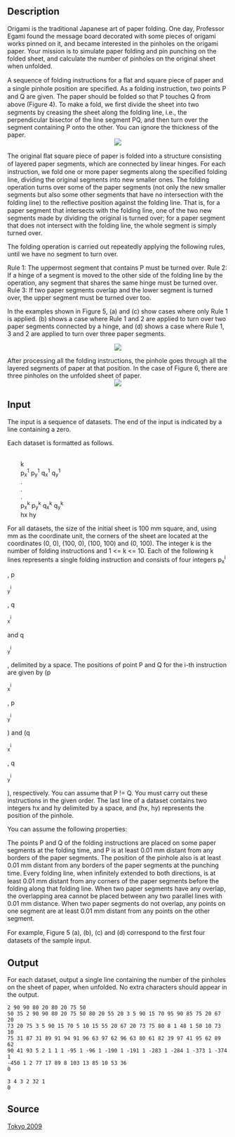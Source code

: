 <h2>Description</h2><p>Origami is the traditional Japanese art of paper folding. One day, Professor Egami found the message board decorated with some pieces of origami works pinned on it, and became interested in the pinholes on the origami paper. Your mission is to simulate paper folding and pin punching on the folded sheet, and calculate the number of pinholes on the original sheet when unfolded.
</p>
A sequence of folding instructions for a ﬂat and square piece of paper and a single pinhole position are speciﬁed. As a folding instruction, two points P and Q are given. The paper should be folded so that P touches Q from above (Figure 4). To make a fold, we ﬁrst divide the sheet into two segments by creasing the sheet along the folding line, i.e., the perpendicular bisector of the line segment PQ, and then turn over the segment containing P onto the other. You can ignore the thickness of the paper.

<center><img src="images/3806_1.png"></center><p>
</p>
The original ﬂat square piece of paper is folded into a structure consisting of layered paper segments, which are connected by linear hinges. For each instruction, we fold one or more paper segments along the speciﬁed folding line, dividing the original segments into new smaller ones. The folding operation turns over some of the paper segments (not only the new smaller segments but also some other segments that have no intersection with the folding line) to the reﬂective position against the folding line. That is, for a paper segment that intersects with the folding line, one of the two new segments made by dividing the original is turned over; for a paper segment that does not intersect with the folding line, the whole segment is simply turned over.

The folding operation is carried out repeatedly applying the following rules, until we have no segment to turn over.

Rule 1: The uppermost segment that contains P must be turned over.
Rule 2: If a hinge of a segment is moved to the other side of the folding line by the operation, any segment that shares the same hinge must be turned over.
Rule 3: If two paper segments overlap and the lower segment is turned over, the upper segment must be turned over too.

In the examples shown in Figure 5, (a) and (c) show cases where only Rule 1 is applied. (b) shows a case where Rule 1 and 2 are applied to turn over two paper segments connected by a hinge, and (d) shows a case where Rule 1, 3 and 2 are applied to turn over three paper segments.

<center><img src="images/3806_2.png"></center><p>
</p>
After processing all the folding instructions, the pinhole goes through all the layered segments of paper at that position. In the case of Figure 6, there are three pinholes on the unfolded sheet of paper.

<center><img src="images/3806_3.png"></center><h2>Input</h2><p>The input is a sequence of datasets. The end of the input is indicated by a line containing a zero.
</p>
Each dataset is formatted as follows.
<p style="padding-left: 30px">
<br>k
<br>p<sub>x</sub><sup>1</sup> p<sub>y</sub><sup>1</sup> q<sub>x</sub><sup>1</sup> q<sub>y</sub><sup>1</sup>
<br>.
<br>.
<br>.
<br>p<sub>x</sub><sup>k</sup> p<sub>y</sub><sup>k</sup> q<sub>x</sub><sup>k</sup> q<sub>y</sub><sup>k</sup>
<br>hx hy
<br></p><p>
</p>For all datasets, the size of the initial sheet is 100 mm square, and, using mm as the coordinate unit, the corners of the sheet are located at the coordinates (0, 0), (100, 0), (100, 100) and (0, 100). The integer k is the number of folding instructions and 1 &lt;= k &lt;= 10. Each of the following k lines represents a single folding instruction and consists of four integers p<sub>x</sub><sup>i</sup><p>, p</p><sub>y</sub><sup>i</sup><p>, q</p><sub>x</sub><sup>i</sup><p> and q</p><sub>y</sub><sup>i</sup><p>, delimited by a space. The positions of point P and Q for the i-th instruction are given by (p</p><sub>x</sub><sup>i</sup><p>, p</p><sub>y</sub><sup>i</sup><p>) and (q</p><sub>x</sub><sup>i</sup><p>, q</p><sub>y</sub><sup>i</sup><p>), respectively. You can assume that P != Q. You must carry out these instructions in the given order. The last line of a dataset contains two integers hx and hy delimited by a space, and (hx, hy) represents the position of the pinhole.
</p>
You can assume the following properties:

The points P and Q of the folding instructions are placed on some paper segments at the folding time, and P is at least 0.01 mm distant from any borders of the paper segments.
The position of the pinhole also is at least 0.01 mm distant from any borders of the paper segments at the punching time.
Every folding line, when inﬁnitely extended to both directions, is at least 0.01 mm distant from any corners of the paper segments before the folding along that folding line.
When two paper segments have any overlap, the overlapping area cannot be placed between any two parallel lines with 0.01 mm distance. When two paper segments do not overlap, any points on one segment are at least 0.01 mm distant from any points on the other segment.

For example, Figure 5 (a), (b), (c) and (d) correspond to the ﬁrst four datasets of the sample input.<h2>Output</h2><p>For each dataset, output a single line containing the number of the pinholes on the sheet of paper, when unfolded. No extra characters should appear in the output.</p><pre><code class="language-input1">2
90 90 80 20
80 20 75 50
50 35
2
90 90 80 20
75 50 80 20
55 20
3
5 90 15 70
95 90 85 75
20 67 20 73
20 75
3
5 90 15 70
5 10 15 55
20 67 20 73
75 80
8
1 48 1 50
10 73 10 75
31 87 31 89
91 94 91 96
63 97 62 96
63 80 61 82
39 97 41 95
62 89 62 90
41 93
5
2 1 1 1
-95 1 -96 1
-190 1 -191 1
-283 1 -284 1
-373 1 -374 1
-450 1
2
77 17 89 8
103 13 85 10
53 36
0</code></pre><pre><code class="language-output1">3
4
3
2
32
1
0</code></pre><h2>Source</h2><a href="searchproblem?field=source&amp;key=Tokyo+2009">Tokyo 2009</a>